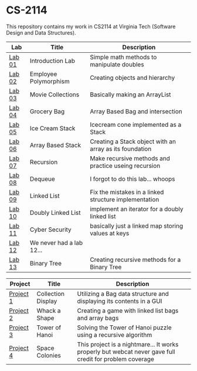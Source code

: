 # CS-2114
This repository contains my work in CS2114 at Virginia Tech (Software Design and Data Structures).

| Lab        | Title | Description |
| ------------- | ------------- | --------------------------------|
| [Lab 01](https://github.com/crickon/CS-2114/tree/master/Lab%2001%20Introduction/src/Introduction)     | Introduction Lab | Simple math methods to manipulate doubles |
| [Lab 02](https://github.com/crickon/CS-2114/tree/master/Lab%2002%20Employee%20Polymorphism%20Skeleton/src/employees)     | Employee Polymorphism | Creating objects and hierarchy |
| [Lab 03](https://github.com/crickon/CS-2114/tree/master/Lab%2003%20Movie%20Collections/src/collections)     | Movie Collections | Basically making an ArrayList |
| [Lab 04](https://github.com/crickon/CS-2114/tree/master/Lab04GroceryBag/src/groceries)     | Grocery Bag | Array Based Bag and intersection |
| [Lab 05](https://github.com/crickon/CS-2114/tree/master/Lab%2005%20Ice%20Cream%20Stack/src/icecream)     | Ice Cream Stack | Icecream cone implemented as a Stack |
| [Lab 06](https://github.com/crickon/CS-2114/tree/master/Lab%2006%20ArrayBasedStack/src/arraystack)     | Array Based Stack | Creating a Stack object with an array as its foundation |
| [Lab 07](https://github.com/crickon/CS-2114/tree/master/Lab07-Recursion/src/recursion)     | Recursion | Make recursive methods and practice useing recursion |
| [Lab 08](https://www.youtube.com/watch?v=dQw4w9WgXcQ)     | Dequeue | I forgot to do this lab... whoops |
| [Lab 09](https://github.com/crickon/CS-2114/tree/master/Lab%2009%20LinkedListEnhancedNewSkeleton/src/linkedlist)     | Linked List | Fix the mistakes in a linked structure implementation |
| [Lab 10](https://github.com/crickon/CS-2114/tree/master/Lab10DoublyLinkedList/src/doublylinkedlist)     | Doubly Linked List | implement an iterator for a doubly linked list |
| [Lab 11](https://github.com/crickon/CS-2114/tree/master/Lab11Cybersecurity01_2019F/src/cybersecurity/lab1) | Cyber Security | basically just a linked map storing values at keys |
| [Lab 12]() | We never had a lab 12...| |
| [Lab 13](https://github.com/crickon/CS-2114/tree/master/Lab13TreeIntro/src/recursivetree) | Binary Tree | Creating recursive methods for a Binary Tree |




| Project    | Title | Description |
| ------------- | ------------- | --------------------------------|
| [Project 1](https://github.com/crickon/CS-2114/tree/master/CollectionDisplay/src/project1)     | Collection Display | Utilizing a Bag data structure and displaying its contents in a GUI |
| [Project 2](https://github.com/crickon/CS-2114/tree/master/WhackAShape/src/game)     | Whack a Shape | Creating a game with linked list bags and array bags |
| [Project 3](https://github.com/crickon/CS-2114/tree/master/TowerOfHanoi/src/towerofhanoi)     | Tower of Hanoi | Solving the Tower of Hanoi puzzle using a recursive algorithm |
| [Project 4](https://github.com/crickon/CS-2114/tree/master/SpaceColonies/src/spacecolonies)     | Space Colonies | This project is a nightmare... It works properly but webcat never gave full credit for problem coverage |

